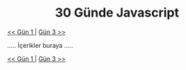 <div align="center">
  <h1> 30 Günde Javascript</h1>
</div>

[<< Gün 1 ](../gün-1/gun-1.md) | [Gün 3 >>](../gün-3/gun-3.md)

.....
İçerikler buraya
.....

[<< Gün 1 ](../gün-1/gun-1.md) | [Gün 3 >>](../gün-3/gun-3.md)
